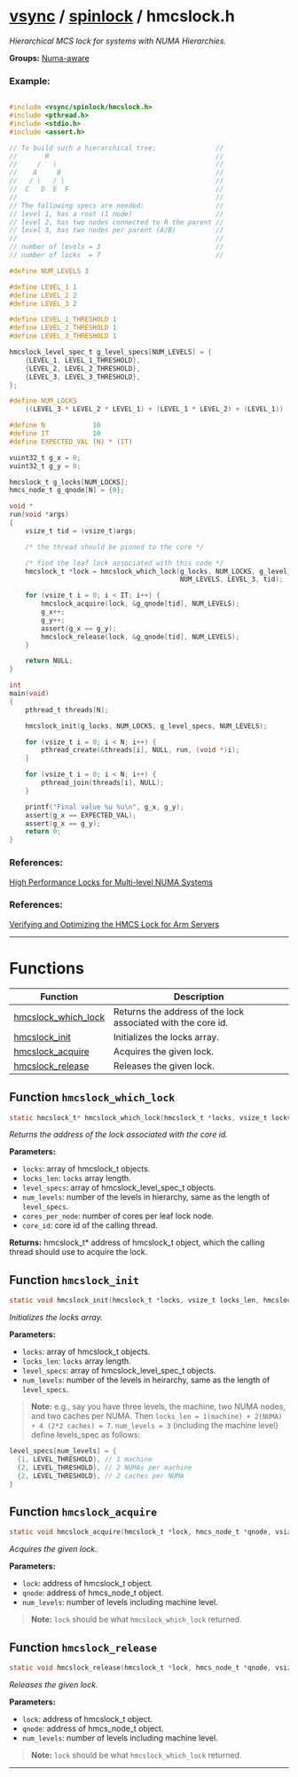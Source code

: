 #  [vsync](../README.md) / [spinlock](README.md) / hmcslock.h
_Hierarchical MCS lock for systems with NUMA Hierarchies._ 

**Groups:** [Numa-aware](GROUP_numa_aware.md)


### Example:



```c

#include <vsync/spinlock/hmcslock.h>
#include <pthread.h>
#include <stdio.h>
#include <assert.h>

// To build such a hierarchical tree:               //
//       R                                          //
//     /   \                                        //
//    A     B                                       //
//   / \   / \                                      //
//  C   D  E  F                                     //
//                                                  //
// The following specs are needed:                  //
// level 1, has a root (1 node)                     //
// level 2, has two nodes connected to R the parent //
// level 3, has two nodes per parent (A/B)          //
//                                                  //
// number of levels = 3                             //
// number of locks  = 7                             //

#define NUM_LEVELS 3

#define LEVEL_1 1
#define LEVEL_2 2
#define LEVEL_3 2

#define LEVEL_1_THRESHOLD 1
#define LEVEL_2_THRESHOLD 1
#define LEVEL_3_THRESHOLD 1

hmcslock_level_spec_t g_level_specs[NUM_LEVELS] = {
    {LEVEL_1, LEVEL_1_THRESHOLD},
    {LEVEL_2, LEVEL_2_THRESHOLD},
    {LEVEL_3, LEVEL_3_THRESHOLD},
};

#define NUM_LOCKS                                                              \
    ((LEVEL_3 * LEVEL_2 * LEVEL_1) + (LEVEL_1 * LEVEL_2) + (LEVEL_1))

#define N            10
#define IT           10
#define EXPECTED_VAL (N) * (IT)

vuint32_t g_x = 0;
vuint32_t g_y = 0;

hmcslock_t g_locks[NUM_LOCKS];
hmcs_node_t g_qnode[N] = {0};

void *
run(void *args)
{
    vsize_t tid = (vsize_t)args;

    /* the thread should be pinned to the core */

    /* find the leaf lock associated with this code */
    hmcslock_t *lock = hmcslock_which_lock(g_locks, NUM_LOCKS, g_level_specs,
                                           NUM_LEVELS, LEVEL_3, tid);

    for (vsize_t i = 0; i < IT; i++) {
        hmcslock_acquire(lock, &g_qnode[tid], NUM_LEVELS);
        g_x++;
        g_y++;
        assert(g_x == g_y);
        hmcslock_release(lock, &g_qnode[tid], NUM_LEVELS);
    }

    return NULL;
}

int
main(void)
{
    pthread_t threads[N];

    hmcslock_init(g_locks, NUM_LOCKS, g_level_specs, NUM_LEVELS);

    for (vsize_t i = 0; i < N; i++) {
        pthread_create(&threads[i], NULL, run, (void *)i);
    }

    for (vsize_t i = 0; i < N; i++) {
        pthread_join(threads[i], NULL);
    }

    printf("Final value %u %u\n", g_x, g_y);
    assert(g_x == EXPECTED_VAL);
    assert(g_x == g_y);
    return 0;
}
```




### References:

[High Performance Locks for Multi-level NUMA Systems](https://dl.acm.org/doi/pdf/10.1145/2858788.2688503)


### References:

[Verifying and Optimizing the HMCS Lock for Arm Servers](https://link.springer.com/chapter/10.1007/978-3-030-91014-3_17) 

---
# Functions 

| Function | Description |
|---|---|
| [hmcslock_which_lock](hmcslock.h.md#function-hmcslock_which_lock) | Returns the address of the lock associated with the core id.  |
| [hmcslock_init](hmcslock.h.md#function-hmcslock_init) | Initializes the locks array.  |
| [hmcslock_acquire](hmcslock.h.md#function-hmcslock_acquire) | Acquires the given lock.  |
| [hmcslock_release](hmcslock.h.md#function-hmcslock_release) | Releases the given lock.  |

##  Function `hmcslock_which_lock`

```c
static hmcslock_t* hmcslock_which_lock(hmcslock_t *locks, vsize_t locks_len, hmcslock_level_spec_t *level_specs, vsize_t num_levels, vuint32_t cores_per_node, vuint32_t core_id)
``` 
_Returns the address of the lock associated with the core id._ 




**Parameters:**

- `locks`: array of hmcslock_t objects. 
- `locks_len`: `locks` array length. 
- `level_specs`: array of hmcslock_level_spec_t objects. 
- `num_levels`: number of the levels in hierarchy, same as the length of `level_specs`. 
- `cores_per_node`: number of cores per leaf lock node. 
- `core_id`: core id of the calling thread.


**Returns:** hmcslock_t* address of hmcslock_t object, which the calling thread should use to acquire the lock. 



##  Function `hmcslock_init`

```c
static void hmcslock_init(hmcslock_t *locks, vsize_t locks_len, hmcslock_level_spec_t *level_specs, vsize_t num_levels)
``` 
_Initializes the locks array._ 




**Parameters:**

- `locks`: array of hmcslock_t objects. 
- `locks_len`: `locks` array length. 
- `level_specs`: array of hmcslock_level_spec_t objects. 
- `num_levels`: number of the levels in heirarchy, same as the length of `level_specs`.


> **Note:** e.g., say you have three levels, the machine, two NUMA nodes, and two caches per NUMA. Then `locks_len = 1(machine) + 2(NUMA) + 4 (2*2 caches) = 7`. `num_levels = 3` (including the machine level) define levels_spec as follows: 

```c
level_specs[num_levels] = {
  {1, LEVEL_THRESHOLD}, // 1 machine
  {2, LEVEL_THRESHOLD}, // 2 NUMAs per machine
  {2, LEVEL_THRESHOLD}, // 2 caches per NUMA
}
```

 


##  Function `hmcslock_acquire`

```c
static void hmcslock_acquire(hmcslock_t *lock, hmcs_node_t *qnode, vsize_t num_levels)
``` 
_Acquires the given lock._ 




**Parameters:**

- `lock`: address of hmcslock_t object. 
- `qnode`: address of hmcs_node_t object. 
- `num_levels`: number of levels including machine level.


> **Note:** `lock` should be what `hmcslock_which_lock` returned. 


##  Function `hmcslock_release`

```c
static void hmcslock_release(hmcslock_t *lock, hmcs_node_t *qnode, vsize_t num_levels)
``` 
_Releases the given lock._ 




**Parameters:**

- `lock`: address of hmcslock_t object. 
- `qnode`: address of hmcs_node_t object. 
- `num_levels`: number of levels including machine level.


> **Note:** `lock` should be what `hmcslock_which_lock` returned. 



---
